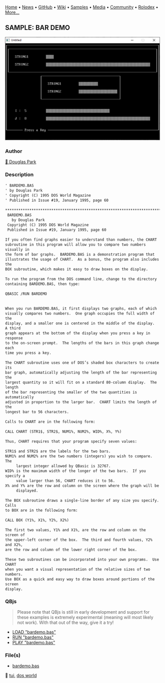 [Home](https://qb64.com) • [News](../../news.md) • [GitHub](../../github.md) • [Wiki](../../wiki.md) • [Samples](../../samples.md) • [Media](../../media.md) • [Community](../../community.md) • [Rolodex](../../rolodex.md) • [More...](../../more.md)

## SAMPLE: BAR DEMO

![screenshot.png](img/screenshot.png)

### Author

[🐝 Douglas Park](../douglas-park.md) 

### Description

```text
' BARDEMO.BAS
' by Douglas Park
' Copyright (C) 1995 DOS World Magazine
' Published in Issue #19, January 1995, page 60

***************************************************************************** 
 BARDEMO.BAS 
   by Douglas Park 
 Copyright (C) 1995 DOS World Magazine 
 Published in Issue #19, January 1995, page 60 
 
If you often find graphs easier to understand than numbers, the CHART  
subroutine in this program will allow you to compare two numbers visually in  
the form of bar graphs.  BARDEMO.BAS is a demonstration program that  
illustrates the usage of CHART.  As a bonus, the program also includes the  
BOX subroutine, which makes it easy to draw boxes on the display. 
 
To run the program from the DOS command line, change to the directory  
containing BARDEMO.BAS, then type: 
 
QBASIC /RUN BARDEMO 
 
 
When you run BARDEMO.BAS, it first displays two graphs, each of which  
visually compares two numbers.  One graph occupies the full width of the  
display, and a smaller one is centered in the middle of the display.  A third  
graph appears at the bottom of the display when you press a key in response  
to the on-screen prompt.  The lengths of the bars in this graph change each  
time you press a key. 
 
The CHART subroutine uses one of DOS’s shaded box characters to create its  
bar graph, automatically adjusting the length of the bar representing the  
largest quantity so it will fit on a standard 80-column display.  The length  
of the bar representing the smaller of the two quantities is automatically  
adjusted in proportion to the larger bar.  CHART limits the length of the  
longest bar to 56 characters. 
 
Calls to CHART are in the following form: 
 
CALL CHART (STR1$, STR2$, NUM1%, NUM2%, WID%, X%, Y%) 
 
Thus, CHART requires that your program specify seven values: 
 
STR1$ and STR2$ are the labels for the two bars. 
NUM1% and NUM2% are the two numbers (integers) you wish to compare.  The 
     largest integer allowed by QBasic is 32767. 
WID% is the maximum width of the longer of the two bars.  If you specify a 
     value larger than 56, CHART reduces it to 56. 
X% and Y% are the row and column on the screen where the graph will be 
     displayed. 
 
The BOX subroutine draws a single-line border of any size you specify.  Calls  
to BOX are in the following form: 
 
CALL BOX (Y1%, X1%, Y2%, X2%) 
 
The first two values, Y1% and X1%, are the row and column on the screen of  
the upper-left corner of the box.  The third and fourth values, Y2% and X2%,  
are the row and column of the lower right corner of the box. 
 
These two subroutines can be incorporated into your own programs.  Use CHART  
when you want a visual representation of the relative sizes of two numbers.   
Use BOX as a quick and easy way to draw boxes around portions of the screen  
display.
```

### QBjs

> Please note that QBjs is still in early development and support for these examples is extremely experimental (meaning will most likely not work). With that out of the way, give it a try!

* [LOAD "bardemo.bas"](https://v6p9d9t4.ssl.hwcdn.net/html/5963335/index.html?src=https://qb64.com/samples/bar-demo/src/bardemo.bas)
* [RUN "bardemo.bas"](https://v6p9d9t4.ssl.hwcdn.net/html/5963335/index.html?mode=auto&src=https://qb64.com/samples/bar-demo/src/bardemo.bas)
* [PLAY "bardemo.bas"](https://v6p9d9t4.ssl.hwcdn.net/html/5963335/index.html?mode=play&src=https://qb64.com/samples/bar-demo/src/bardemo.bas)

### File(s)

* [bardemo.bas](src/bardemo.bas)

🔗 [tui](../tui.md), [dos world](../dos-world.md)
